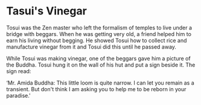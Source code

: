 # Tasui's Vinegar

Tosui was the Zen master who left the formalism of temples to live under a bridge with beggars. When he was getting very old, a friend helped him to earn his living without begging. He showed Tosui how to collect rice and manufacture vinegar from it and Tosui did this until he passed away.

While Tosui was making vinegar, one of the beggars gave him a picture of the Buddha. Tosui hung it on the wall of his hut and put a sign beside it. The sign read:

‘Mr. Amida Buddha: This little loom is quite narrow. I can let you remain as a transient. But don't think I am asking you to help me to be reborn in your paradise.'